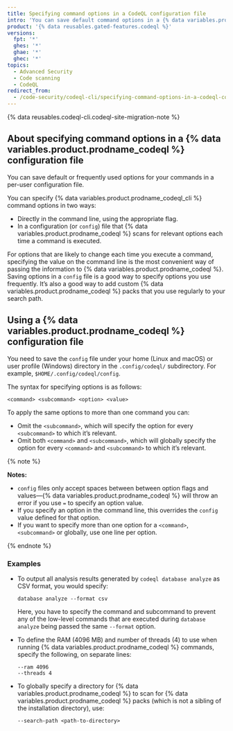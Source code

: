 ```yaml
---
title: Specifying command options in a CodeQL configuration file
intro: 'You can save default command options in a {% data variables.product.prodname_codeql %} configuration file.'
product: '{% data reusables.gated-features.codeql %}'
versions:
  fpt: '*'
  ghes: '*'
  ghae: '*'
  ghec: '*'
topics:
  - Advanced Security
  - Code scanning
  - CodeQL
redirect_from:
  - /code-security/codeql-cli/specifying-command-options-in-a-codeql-configuration-file
---
```


{% data reusables.codeql-cli.codeql-site-migration-note %}

## About specifying command options in a {% data variables.product.prodname_codeql %} configuration file

You can save default or frequently used options for your commands in a per-user configuration file.

You can specify {% data variables.product.prodname_codeql_cli %} command options in two ways:

- Directly in the command line, using the appropriate flag.
- In a configuration (or `config`) file that {% data variables.product.prodname_codeql %} scans for relevant options each time a command is executed.

For options that are likely to change each time you execute a command, specifying the value on the command line is the most convenient way of passing the information to {% data variables.product.prodname_codeql %}. Saving options in a `config` file is a good way to specify options you use frequently. It’s also a good way to add custom {% data variables.product.prodname_codeql %} packs that you use regularly to your search path.

## Using a {% data variables.product.prodname_codeql %} configuration file

You need to save the `config` file under your home (Linux and macOS) or user profile (Windows) directory in the `.config/codeql/` subdirectory. For example, `$HOME/.config/codeql/config`.

The syntax for specifying options is as follows:

```
<command> <subcommand> <option> <value>
```

To apply the same options to more than one command you can:

- Omit the `<subcommand>`, which will specify the option for every `<subcommand>` to which it’s relevant.
- Omit both `<command>` and `<subcommand>`, which will globally specify the option for every `<command>` and `<subcommand>` to which it’s relevant.

{% note %}

**Notes:**
  - `config` files only accept spaces between between option flags and values—{% data variables.product.prodname_codeql %} will throw an error if you use `=` to specify an option value.
  - If you specify an option in the command line, this overrides the `config` value defined for that option.
  - If you want to specify more than one option for a `<command>`, `<subcommand>` or globally, use one line per option.

{% endnote %}

### Examples

* To output all analysis results generated by `codeql database analyze` as CSV format, you would specify:

  ```
  database analyze --format csv
  ```

  Here, you have to specify the command and subcommand to prevent any of the low-level commands that are executed during `database analyze` being passed the same `--format` option.

- To define the RAM (4096 MB) and number of threads (4) to use when running {% data variables.product.prodname_codeql %} commands, specify the following, on separate lines:

  ```
  --ram 4096
  --threads 4
  ```

- To globally specify a directory for {% data variables.product.prodname_codeql %} to scan for {% data variables.product.prodname_codeql %} packs (which is not a sibling of the installation directory), use:

  ```
  --search-path <path-to-directory>
  ```
